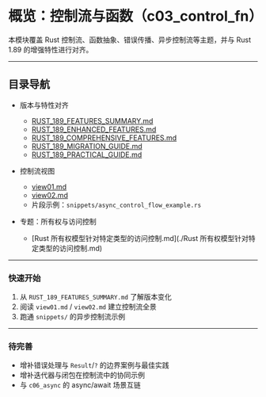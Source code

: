 # 概览：控制流与函数（c03_control_fn）

本模块覆盖 Rust 控制流、函数抽象、错误传播、异步控制流等主题，并与 Rust 1.89 的增强特性进行对齐。

---

## 目录导航

- 版本与特性对齐
  - [RUST_189_FEATURES_SUMMARY.md](./RUST_189_FEATURES_SUMMARY.md)
  - [RUST_189_ENHANCED_FEATURES.md](./RUST_189_ENHANCED_FEATURES.md)
  - [RUST_189_COMPREHENSIVE_FEATURES.md](./RUST_189_COMPREHENSIVE_FEATURES.md)
  - [RUST_189_MIGRATION_GUIDE.md](./RUST_189_MIGRATION_GUIDE.md)
  - [RUST_189_PRACTICAL_GUIDE.md](./RUST_189_PRACTICAL_GUIDE.md)

- 控制流视图
  - [view01.md](./view01.md)
  - [view02.md](./view02.md)
  - 片段示例：`snippets/async_control_flow_example.rs`

- 专题：所有权与访问控制
  - [Rust 所有权模型针对特定类型的访问控制.md](./Rust 所有权模型针对特定类型的访问控制.md)

---

### 快速开始

1) 从 `RUST_189_FEATURES_SUMMARY.md` 了解版本变化
2) 阅读 `view01.md` / `view02.md` 建立控制流全景
3) 跑通 `snippets/` 的异步控制流示例

---

### 待完善

- 增补错误处理与 `Result`/`?` 的边界案例与最佳实践
- 增补迭代器与闭包在控制流中的协同示例
- 与 `c06_async` 的 async/await 场景互链
